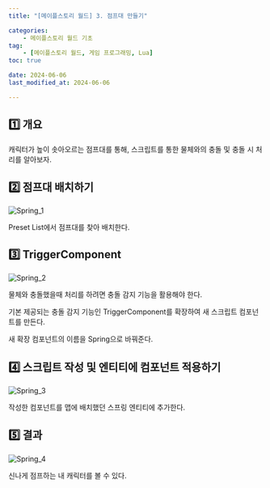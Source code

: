 ```yaml
---
title: "[메이플스토리 월드] 3. 점프대 만들기"

categories: 
    - 메이플스토리 월드 기초
tag: 
    - [메이플스토리 월드, 게임 프로그래밍, Lua]
toc: true

date: 2024-06-06
last_modified_at: 2024-06-06

---
```



## 1️⃣ 개요

캐릭터가 높이 솟아오르는 점프대를 통해, 스크립트를 통한 물체와의 충돌 및 충돌 시 처리를 알아보자.



## 2️⃣ 점프대 배치하기

![Spring_1]({{site.url}}\images\2024-06-06-msw_3\Spring_1.png)

Preset List에서 점프대를 찾아 배치한다.



## 3️⃣ TriggerComponent

![Spring_2]({{site.url}}\images\2024-06-06-msw_3\Spring_2.png)

물체와 충돌했을때 처리를 하려면 충돌 감지 기능을 활용해야 한다.

기본 제공되는 충돌 감지 기능인 TriggerComponent를 확장하여 새 스크립트 컴포넌트를 만든다.

새 확장 컴포넌트의 이름을 Spring으로 바꿔준다.



## 4️⃣ 스크립트 작성 및 엔티티에 컴포넌트 적용하기

![Spring_3]({{site.url}}\images\2024-06-06-msw_3\Spring_3.png)

작성한 컴포넌트를 맵에 배치했던 스프링 엔티티에 추가한다.



## 5️⃣ 결과

![Spring_4]({{site.url}}\images\2024-06-06-msw_3\Spring_4.png)

신나게 점프하는 내 캐릭터를 볼 수 있다.
